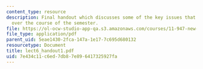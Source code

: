 ```yaml
---
content_type: resource
description: Final handout which discusses some of the key issues that have been raised
  over the course of the semester.
file: https://ol-ocw-studio-app-qa.s3.amazonaws.com/courses/11-947-new-century-cities-real-estate-digital-technology-and-design-fall-2004/7e434c11c6ed7db87e896417325927fa_lect6_handout1.pdf
file_type: application/pdf
parent_uid: 5eae1430-2fca-147a-1e17-7c695d680132
resourcetype: Document
title: lect6_handout1.pdf
uid: 7e434c11-c6ed-7db8-7e89-6417325927fa
---
```

